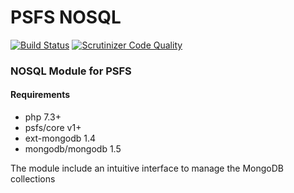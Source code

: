 # PSFS NOSQL
[![Build Status](https://travis-ci.org/psfs/nosql.svg?branch=master)](https://travis-ci.org/psfs/nosql)
[![Scrutinizer Code Quality](https://scrutinizer-ci.com/g/psfs/nosql/badges/quality-score.png?b=master)](https://scrutinizer-ci.com/g/psfs/nosql/?branch=master)
### NOSQL Module for PSFS

#### Requirements
* php 7.3+
* psfs/core v1+
* ext-mongodb 1.4
* mongodb/mongodb 1.5

The module include an intuitive interface to manage the MongoDB collections